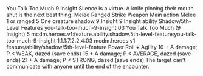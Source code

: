 <ability>
  <name>You Talk Too Much</name>
  <cost>9 Insight</cost>
  <flavor>Silence is a virtue. A knife pinning their mouth shut is the next best thing.</flavor>
  <keywords>
    <keyword>Melee</keyword>
    <keyword>Ranged</keyword>
    <keyword>Strike</keyword>
    <keyword>Weapon</keyword>
  </keywords>
  <type>Main action</type>
  <distance>Melee 1 or ranged 5</distance>
  <target>One creature</target>
  <metadata>
    <class>shadow</class>
    <cost>9 Insight</cost>
    <cost_amount>9</cost_amount>
    <cost_resource>Insight</cost_resource>
    <feature_type>ability</feature_type>
    <file_dpath>Shadow/5th-Level Features</file_dpath>
    <item_id>you-talk-too-much-9-insight</item_id>
    <item_index>03</item_index>
    <item_name>You Talk Too Much (9 Insight)</item_name>
    <level>5</level>
    <scc>mcdm.heroes.v1:feature.ability.shadow.5th-level-feature:you-talk-too-much-9-insight</scc>
    <scdc>1.1.1:7.2.2.4:03</scdc>
    <source>mcdm.heroes.v1</source>
    <type>feature/ability/shadow/5th-level-feature</type>
  </metadata>
  <effects>
    <effect type="roll">
      <roll>Power Roll + Agility</roll>
      <t1>10 + A damage; P &lt; WEAK, dazed (save ends)</t1>
      <t2>15 + A damage; P &lt; AVERAGE, dazed (save ends)</t2>
      <t3>21 + A damage; P &lt; STRONG, dazed (save ends)</t3>
    </effect>
    <effect type="mundane">The target can&apos;t communicate with anyone until the end of the encounter.</effect>
  </effects>
</ability>
